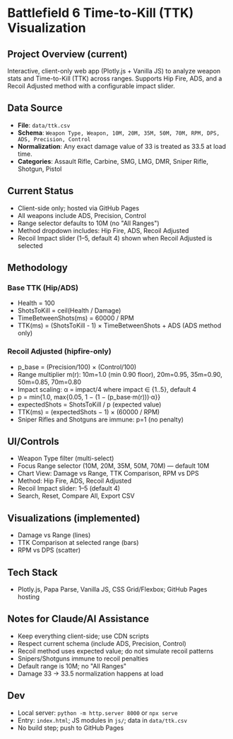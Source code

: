 # Battlefield 6 Time-to-Kill (TTK) Visualization

## Project Overview (current)
Interactive, client-only web app (Plotly.js + Vanilla JS) to analyze weapon stats and Time-to-Kill (TTK) across ranges. Supports Hip Fire, ADS, and a Recoil Adjusted method with a configurable impact slider.

## Data Source
- **File**: `data/ttk.csv`
- **Schema**: `Weapon Type, Weapon, 10M, 20M, 35M, 50M, 70M, RPM, DPS, ADS, Precision, Control`
- **Normalization**: Any exact damage value of 33 is treated as 33.5 at load time.
- **Categories**: Assault Rifle, Carbine, SMG, LMG, DMR, Sniper Rifle, Shotgun, Pistol

## Current Status
- Client-side only; hosted via GitHub Pages
- All weapons include ADS, Precision, Control
- Range selector defaults to 10M (no "All Ranges")
- Method dropdown includes: Hip Fire, ADS, Recoil Adjusted
- Recoil Impact slider (1–5, default 4) shown when Recoil Adjusted is selected

## Methodology
### Base TTK (Hip/ADS)
- Health = 100
- ShotsToKill = ceil(Health / Damage)
- TimeBetweenShots(ms) = 60000 / RPM
- TTK(ms) = (ShotsToKill - 1) × TimeBetweenShots + ADS (ADS method only)

### Recoil Adjusted (hipfire-only)
- p_base = (Precision/100) × (Control/100)
- Range multiplier m(r): 10m=1.0 (min 0.90 floor), 20m=0.95, 35m=0.90, 50m=0.85, 70m=0.80
- Impact scaling: α = impact/4 where impact ∈ {1..5}, default 4
- p = min{1.0, max{0.05, 1 − (1 − (p_base·m(r)))·α}}
- expectedShots = ShotsToKill / p (expected value)
- TTK(ms) = (expectedShots − 1) × (60000 / RPM)
- Sniper Rifles and Shotguns are immune: p=1 (no penalty)

## UI/Controls
- Weapon Type filter (multi-select)
- Focus Range selector (10M, 20M, 35M, 50M, 70M) — default 10M
- Chart View: Damage vs Range, TTK Comparison, RPM vs DPS
- Method: Hip Fire, ADS, Recoil Adjusted
- Recoil Impact slider: 1–5 (default 4)
- Search, Reset, Compare All, Export CSV

## Visualizations (implemented)
- Damage vs Range (lines)
- TTK Comparison at selected range (bars)
- RPM vs DPS (scatter)

## Tech Stack
- Plotly.js, Papa Parse, Vanilla JS, CSS Grid/Flexbox; GitHub Pages hosting

## Notes for Claude/AI Assistance
- Keep everything client-side; use CDN scripts
- Respect current schema (include ADS, Precision, Control)
- Recoil method uses expected value; do not simulate recoil patterns
- Snipers/Shotguns immune to recoil penalties
- Default range is 10M; no "All Ranges"
- Damage 33 → 33.5 normalization happens at load

## Dev
- Local server: `python -m http.server 8000` or `npx serve`
- Entry: `index.html`; JS modules in `js/`; data in `data/ttk.csv`
- No build step; push to GitHub Pages
